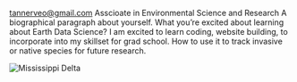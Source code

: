 tannerveo@gmail.com
Asscioate in Environmental Science and Research
A biographical paragraph about yourself. 
What you’re excited about learning about Earth Data Science?
I am excited to learn coding, website building, to incorporate into my skillset for grad school.
How to use it to track invasive or native species for future research.


![Mississippi Delta](https://deltax.jpl.nasa.gov/img/delta-google-earth.jpg)
